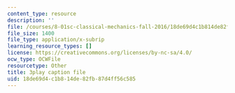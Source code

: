 ```yaml
---
content_type: resource
description: ''
file: /courses/8-01sc-classical-mechanics-fall-2016/18de69d4c1b814de82fb87d4ff56c585_cadbtBS5qf4.srt
file_size: 1400
file_type: application/x-subrip
learning_resource_types: []
license: https://creativecommons.org/licenses/by-nc-sa/4.0/
ocw_type: OCWFile
resourcetype: Other
title: 3play caption file
uid: 18de69d4-c1b8-14de-82fb-87d4ff56c585
---
```

